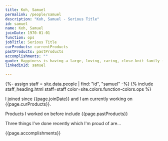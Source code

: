 ```yaml
---
title: Koh, Samuel
permalink: /people/samuel
description: "Koh, Samuel - Serious Title"
id: samuel
name: Koh, Samuel
joinDate: 1970-01-01
function: ops
jobTitle: Serious Title
curProducts: currentProducts
pastProducts: pastProducts
accomplishments: ""
quote: Happiness is having a large, loving, caring, close-knit family in another city.
linkedinId: samuel

---
```


{%- assign staff = site.data.people | find: "id", "samuel" -%}
{% include staff_heading.html staff=staff color=site.colors.function-colors.ops %}

<p>I joined since {{page.joinDate}} and I am currently working on {{page.curProducts}}.</p>

<p>Products I worked on before include {{page.pastProducts}}</p>

<p>Three things I've done recently which I'm proud of are...</p>
{{page.accomplishments}}
